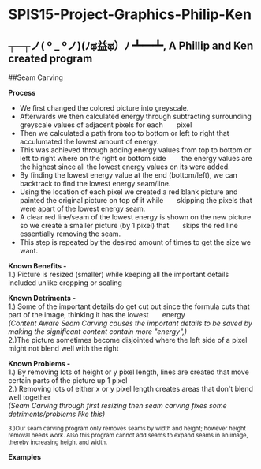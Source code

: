 # SPIS15-Project-Graphics-Philip-Ken

## ┬─┬ノ( º _ ºノ)(ﾉಥ益ಥ）ﾉ﻿ ┻━┻, A Phillip and Ken created program

##Seam Carving

**Process**
* We first changed the colored picture into greyscale.  
* Afterwards we then calculated energy through subtracting surrounding greyscale values of adjacent pixels for each &nbsp;&nbsp;&nbsp;&nbsp;&nbsp;&nbsp;pixel
* Then we calculated a path from top to bottom or left to right that acculumated the lowest amount of energy.
* This was achieved through adding energy values from top to bottom or left to right where on the right or bottom side &nbsp;&nbsp;&nbsp;&nbsp;&nbsp;&nbsp; the energy values are the highest since all the lowest energy values on its were added.   
* By finding the lowest energy value at the end (bottom/left), we can backtrack to find the lowest energy seam/line.  
* Using the location of each pixel we created a red blank picture and painted the original picture on top of it while &nbsp;&nbsp;&nbsp;&nbsp;&nbsp;&nbsp;skipping the pixels that were apart of the lowest energy seam.  
* A clear red line/seam of the lowest energy is shown on the new picture so we create a smaller picture (by 1 pixel) that &nbsp;&nbsp;&nbsp;&nbsp;&nbsp;&nbsp;skips the red line essentially removing the seam. 
* This step is repeated by the desired amount of times to get the size we want.  

**Known Benefits -**  
1.) Picture is resized (smaller) while keeping all the important details included unlike cropping or scaling

**Known Detriments -**    
1.) Some of the important details do get cut out since the formula cuts that part of the image, thinking it has the lowest &nbsp;&nbsp;&nbsp;&nbsp;&nbsp;&nbsp;energy  
*(Content Aware Seam Carving causes the important details to be saved by making the significant content contain more "energy",)*  
2.)The picture sometimes become disjointed where the left side of a pixel might not blend well with the right  
 


**Known Problems -**    
1.) By removing lots of height or y pixel length, lines are created that move certain parts of the picture up 1 pixel  
2.) Removing lots of either x or y pixel length creates areas that don't blend well together  
*(Seam Carving through first resizing then seam carving fixes some detriments/problems like this)*  

<sub>3.)Our seam carving program only removes seams by width and height; however height removal needs work. Also this program cannot add seams to expand seams in an image, thereby increasing height and width.</sub>

**Examples**  
